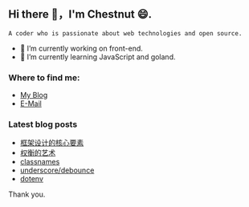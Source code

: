 ## Hi there 👋，I'm Chestnut 😄.

```
A coder who is passionate about web technologies and open source.
```

- 🔭 I’m currently working on front-end.
- 🌱 I’m currently learning JavaScript and goland.

### Where to find me:
 - [My Blog](https://inreasons.cn)
 - [E-Mail](mailto:banlify@163.com)

### Latest blog posts
<!-- BLOG-POST-LIST:START -->
- [框架设计的核心要素](http://inreasons.cn/posts/vue-design-and-realize_2)
- [权衡的艺术](http://inreasons.cn/posts/vue-design-and-realize_1)
- [classnames](http://inreasons.cn/posts/classnames)
- [underscore/debounce](http://inreasons.cn/posts/underscore-debounce)
- [dotenv](http://inreasons.cn/posts/dotenv)
<!-- BLOG-POST-LIST:END -->

Thank you.

